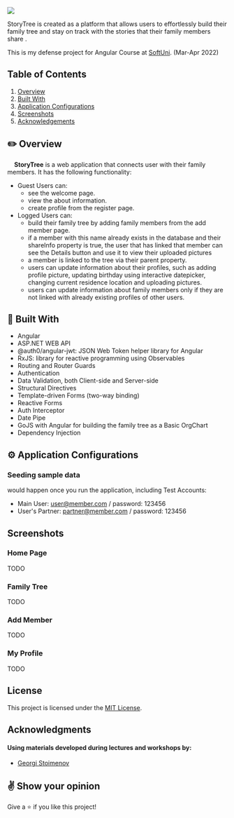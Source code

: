![](https://res.cloudinary.com/doh2fp7hz/image/upload/v1649393712/story_tree_negative-removebg-preview_cropped_mbctjn.png)


StoryTree is created as a platform that allows users to effortlessly build their family tree and stay on track with the stories that their family members share .

This is my defense project for Angular Course at [SoftUni](https://softuni.org). (Mar-Apr 2022)

## Table of Contents
1. [Overview](https://github.com/DenitsaDey/My-Projects-Story-Tree#overview)
2. [Built With](https://github.com/DenitsaDey/My-Projects-Story-Tree#built-with)
3. [Application Configurations](https://github.com/DenitsaDey/My-Projects-Story-Tree#application-configurations)
4. [Screenshots](https://github.com/DenitsaDey/My-Projects-Story-Tree#screenshots)
5. [Acknowledgements](https://github.com/DenitsaDey/My-Projects-Story-Tree#screenshots#acknowledgements)

## :pencil2: Overview
&nbsp;&nbsp;&nbsp;&nbsp;**StoryTree** is a web application that connects user with their family members. It has the following functionality:

- Guest Users can: 
  - see the welcome page.
  - view the about information.
  - create profile from the register page.
- Logged Users can:
  - build their family tree by adding family members from the add member page.
  - if a member with this name already exists in the database and their shareInfo property is true, 
  the user that has linked that member can see the Details button and use it to view their uploaded pictures
  - a member is linked to the tree via their parent property.
  - users can update information about their profiles, such as adding profile picture, updating birthday using interactive datepicker, changing current residence location and uploading pictures.
  - users can update information about family members only if they are not linked with already existing profiles of other users.

## :hammer: Built With

- Angular
- ASP.NET WEB API
- @auth0/angular-jwt: JSON Web Token helper library for Angular
- RxJS: library for reactive programming using Observables
- Routing and Router Guards 
- Authentication
- Data Validation, both Client-side and Server-side
- Structural Directives
- Template-driven Forms (two-way binding)
- Reactive Forms
- Auth Interceptor
- Date Pipe
- GoJS with Angular for building the family tree as a Basic OrgChart
- Dependency Injection


## :gear: Application Configurations

### Seeding sample data
would happen once you run the application, including Test Accounts:
  - Main User: user@member.com / password: 123456
  - User's Partner: partner@member.com / password: 123456

## Screenshots

### Home Page

TODO

### Family Tree

TODO
### Add Member 

TODO
### My Profile

TODO

## License

This project is licensed under the [MIT License](LICENSE).

## Acknowledgments

#### Using materials developed during lectures and workshops by:
- [Georgi Stoimenov](https://github.com/Gesh4o/angular-course-2022-march-live)

## :v: Show your opinion

Give a :star: if you like this project!
